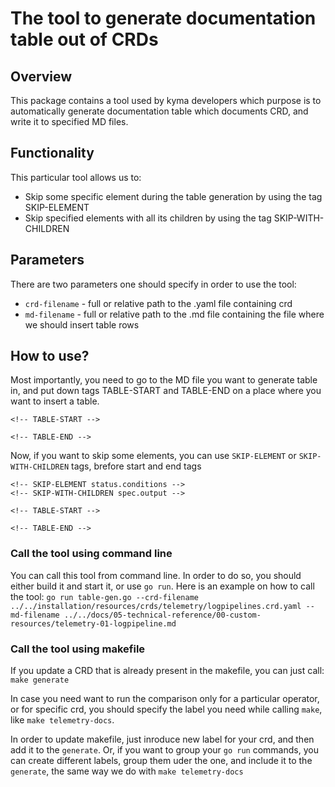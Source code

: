 # The tool to generate documentation table out of CRDs

## Overview

This package contains a tool used by kyma developers which purpose is to automatically generate documentation table which documents CRD, and write it to specified MD files. 

## Functionality

This particular tool allows us to:
- Skip some specific element during the table generation by using the tag SKIP-ELEMENT
- Skip specified elements with all its children by using the tag SKIP-WITH-CHILDREN

## Parameters

There are two parameters one should specify in order to use the tool:
- `crd-filename` - full or relative path to the .yaml file containing crd
- `md-filename` - full or relative path to the .md file containing the file where we should insert table rows

## How to use?

Most importantly, you need to go to the MD file you want to generate table in, and put down tags TABLE-START and TABLE-END on a place where you want to insert a table. 

```
<!-- TABLE-START -->

<!-- TABLE-END -->
```

Now, if you want to skip some elements, you can use `SKIP-ELEMENT` or `SKIP-WITH-CHILDREN` tags, brefore start and end tags

```
<!-- SKIP-ELEMENT status.conditions -->
<!-- SKIP-WITH-CHILDREN spec.output -->

<!-- TABLE-START -->

<!-- TABLE-END -->
```

### Call the tool using command line
You can call this tool from command line. In order to do so, you should either build it and start it, or use `go run`.
Here is an example on how to call the tool:
`go run table-gen.go --crd-filename ../../installation/resources/crds/telemetry/logpipelines.crd.yaml --md-filename ../../docs/05-technical-reference/00-custom-resources/telemetry-01-logpipeline.md`

### Call the tool using makefile
If you update a CRD that is already present in the makefile, you can just call:
`make generate`

In case you need want to run the comparison only for a particular operator, or for specific crd, you should specify the label you need while calling `make`, like `make telemetry-docs`.

In order to update makefile, just inroduce new label for your crd, and then add it to the `generate`. Or, if you want to group your `go run` commands, you can create different labels, group them uder the one, and include it to the `generate`, the same way we do with `make telemetry-docs`
